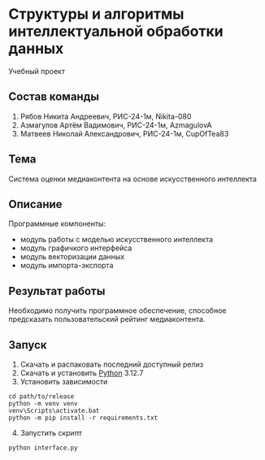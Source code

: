 # Структуры и алгоритмы интеллектуальной обработки данных
Учебный проект

## Состав команды
1. Рябов Никита Андреевич, РИС-24-1м, Nikita-080
2. Азмагулов Артём Вадимович, РИС-24-1м, AzmagulovA
3. Матвеев Николай Александрович, РИС-24-1м, CupOfTea83

## Тема
Система оценки медиаконтента на основе искусственного интеллекта 

## Описание
Программные компоненты:
- модуль работы с моделью искусственного интеллекта
- модуль графичкого интерфейса
- модуль векторизации данных
- модуль импорта-экспорта

## Результат работы
Необходимо получить программное обеспечение, способное предсказать пользовательский рейтинг медиаконтента.

## Запуск
1. Скачать и распаковать последний доступный релиз
2. Скачать и установить [Python](https://www.python.org/downloads/) 3.12.7
3. Установить зависимости
```console
cd path/to/release
python -m venv venv
venv\Scripts\activate.bat
python -m pip install -r requirements.txt
```
4. Запустить скрипт 
```console
python interface.py
```